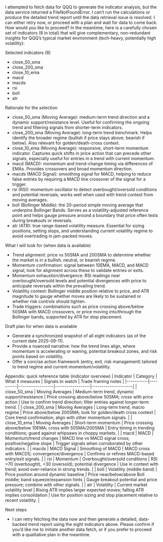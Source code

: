 I attempted to fetch data for QQQ to generate the indicator analysis, but the data service returned a FileNotFoundError. I can’t run the calculations or produce the detailed trend report until the data retrieval issue is resolved. I can either retry now, or proceed with a plan and wait for data to come back. How would you like to proceed? In the meantime, here is a carefully chosen set of indicators (8 in total) that will give complementary, non-redundant insights for QQQ’s typical market environment (tech-heavy, potentially high volatility):

Selected indicators (8)
- close_50_sma
- close_200_sma
- close_10_ema
- macd
- macds
- rsi
- boll
- atr

Rationale for the selection
- close_50_sma (Moving Average): medium-term trend direction and a dynamic support/resistance level. Useful for confirming the ongoing trend and filtering signals from shorter-term indicators.
- close_200_sma (Moving Average): long-term trend benchmark. Helps identify the broader regime (bullish if price stays above; bearish if below). Also relevant for golden/death-cross context.
- close_10_ema (Moving Average): responsive, short-term momentum indicator. Captures quick shifts in price action that can precede other signals, especially useful for entries in a trend with current momentum.
- macd (MACD): momentum and trend-change timing via differences of EMAs. Provides crossovers and broad momentum direction.
- macds (MACD Signal): smoothing signal for MACD, helping to reduce false entries by requiring a MACD line crossover of the signal for a trigger.
- rsi (RSI): momentum oscillator to detect overbought/oversold conditions and potential reversals; works well when used with trend context from moving averages.
- boll (Bollinger Middle): the 20-period simple moving average that underpins Bollinger Bands. Serves as a volatility-adjusted reference point and helps gauge pressure around a boundary that price often tests during breakouts or reversals.
- atr (ATR): true range-based volatility measure. Essential for sizing positions, setting stops, and understanding current volatility regime to avoid overtrading in jam-packed moves.

What I will look for (when data is available)
- Trend alignment: price vs 50SMA and 200SMA to determine whether the market is in a bullish, neutral, or bearish regime.
- Momentum confirmation: signal between 10EMA, MACD, and MACD signal; look for alignment across these to validate entries or exits.
- Momentum exhaustion/divergence: RSI readings near overbought/oversold levels and potential divergences with price to anticipate reversals within the prevailing trend.
- Volatility context: Bollinger middle position relative to price, and ATR magnitude to gauge whether moves are likely to be sustained or whether risk controls should tighten.
- Trade triggers: combinations such as price crossing above/below 50SMA with MACD crossovers, or price moving into/through the Bollinger bands, supported by ATR for stop placement.

Draft plan for when data is available
- Generate a synchronized snapshot of all eight indicators (as of the current date 2025-09-11).
- Provide a nuanced narrative: how the trend lines align, where momentum is accelerating or waning, potential breakout zones, and risk points based on volatility.
- Offer a concise action framework (entry, exit, risk management) tailored to trend regime and current momentum/volatility.

Appendix: quick reference table (indicator overview)
| Indicator | Category | What it measures | Signals to watch | Trade framing notes |
|-----------|----------|------------------|------------------|---------------------|
| close_50_sma | Moving Averages | Medium-term trend, dynamic support/resistance | Price crossing above/below 50SMA; cross with price action | Use to confirm trend direction; filter entries against longer-term trend. |
| close_200_sma | Moving Averages | Long-term trend, macro regime | Price above/below 200SMA; look for golden/death cross context | Core trend confirmation; align with other momentum signals. |
| close_10_ema | Moving Averages | Short-term momentum | Price crossing above/below 10EMA; cross with 50SMA/200SMA | Entry timing in trending conditions; guard against whipsaws in choppy markets. |
| macd | MACD | Momentum/trend changes | MACD line vs MACD signal cross; positive/negative slope | Trigger signals when corroborated by other indicators. |
| macds | MACD Signal | Smoothing of MACD | MACD cross with MACDS; convergence/divergence | Confirms or refines MACD-based entry/exit signals. |
| rsi | Momentum | Overbought/oversold conditions | RSI >70 (overbought), <30 (oversold); potential divergence | Use in context with trend; avoid over-reliance in strong trends. |
| boll | Volatility (middle band) | Price position around dynamic baseline | Price near/below/above Boll middle; band squeeze/expansion hints | Gauge breakout potential and price pressure; combine with other signals. |
| atr | Volatility | Current market volatility level | Rising ATR implies larger expected moves; falling ATR implies consolidation | Use for position sizing and stop placement relative to recent volatility. |

Next steps
- I can retry fetching the data now and then generate a detailed, data-backed trend report using the eight indicators above. Please confirm if you’d like me to initiate another data fetch, or if you prefer to proceed with a qualitative plan in the meantime.